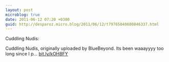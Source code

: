 ```yaml
---
layout: post
microblog: true
date: 2011-06-12 07:20 +0300
guid: http://desparoz.micro.blog/2011/06/12/t79765040600846337.html
---
```

Cuddling Nudis: 

Cuddling Nudis, originally uploaded by BlueBeyond.
Its been waaayyyy too long since I p... [bit.ly/kOH8FY](http://bit.ly/kOH8FY)
